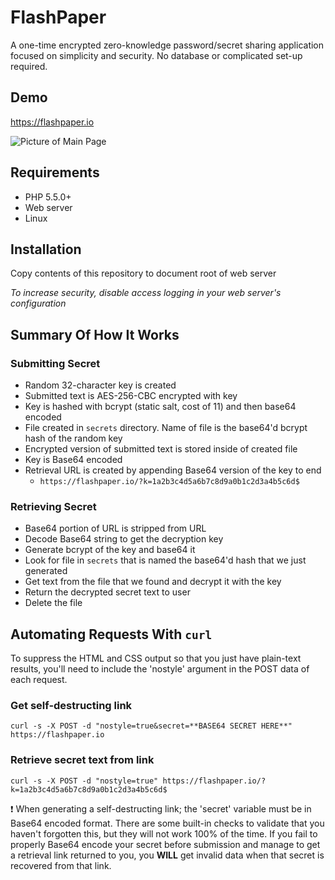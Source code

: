 # FlashPaper
A one-time encrypted zero-knowledge password/secret sharing application focused on simplicity and security. No database or complicated set-up required.

## Demo

https://flashpaper.io

![Picture of Main Page](https://i.imgur.com/3gDOy5l.png)

## Requirements
* PHP 5.5.0+
* Web server
* Linux

## Installation
Copy contents of this repository to document root of web server

*To increase security, disable access logging in your web server's configuration*

## Summary Of How It Works
### Submitting Secret
* Random 32-character key is created
* Submitted text is AES-256-CBC encrypted with key
* Key is hashed with bcrypt (static salt, cost of 11) and then base64 encoded
* File created in `secrets` directory. Name of file is the base64'd bcrypt hash of the random key
* Encrypted version of submitted text is stored inside of created file
* Key is Base64 encoded
* Retrieval URL is created by appending Base64 version of the key to end
  * `https://flashpaper.io/?k=1a2b3c4d5a6b7c8d9a0b1c2d3a4b5c6d$`

### Retrieving Secret
* Base64 portion of URL is stripped from URL
* Decode Base64 string to get the decryption key
* Generate bcrypt of the key and base64 it
* Look for file in `secrets` that is named the base64'd hash that we just generated
* Get text from the file that we found and decrypt it with the key
* Return the decrypted secret text to user
* Delete the file

## Automating Requests With `curl`

To suppress the HTML and CSS output so that you just have plain-text results, you'll need to include the 'nostyle' argument in the POST data of each request.

### Get self-destructing link
`curl -s -X POST -d "nostyle=true&secret=**BASE64 SECRET HERE**" https://flashpaper.io`

### Retrieve secret text from link
`curl -s -X POST -d "nostyle=true" https://flashpaper.io/?k=1a2b3c4d5a6b7c8d9a0b1c2d3a4b5c6d$`

:exclamation: When generating a self-destructing link; the 'secret' variable must be in Base64 encoded format. There are some built-in checks to validate that you haven't forgotten this, but they will not work 100% of the time. If you fail to properly Base64 encode your secret before submission and manage to get a retrieval link returned to you, you **WILL** get invalid data when that secret is recovered from that link.
